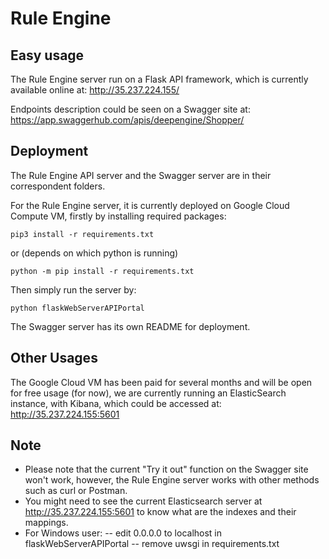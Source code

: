 # Rule Engine



## Easy usage
The Rule Engine server run on a Flask API framework, which is currently available online at: http://35.237.224.155/

Endpoints description could be seen on a Swagger site at: https://app.swaggerhub.com/apis/deepengine/Shopper/


## Deployment
The Rule Engine API server and the Swagger server are in their correspondent folders. 

For the Rule Engine server, it is currently deployed on Google Cloud Compute VM, firstly by installing required packages:

```
pip3 install -r requirements.txt
```
or (depends on which python is running)
```
python -m pip install -r requirements.txt
```

Then simply run the server by:
```
python flaskWebServerAPIPortal
```

The Swagger server has its own README for deployment.


## Other Usages
The Google Cloud VM has been paid for several months and will be open for free usage (for now), we are currently running an ElasticSearch instance, with Kibana, which could be accessed at: http://35.237.224.155:5601

## Note
- Please note that the current "Try it out" function on the Swagger site won't work, however, the Rule Engine server works with other methods such as curl or Postman.
- You might need to see the current Elasticsearch server at http://35.237.224.155:5601 to know what are the indexes and their mappings.
- For Windows user:
-- edit 0.0.0.0 to localhost in flaskWebServerAPIPortal
-- remove uwsgi in requirements.txt





